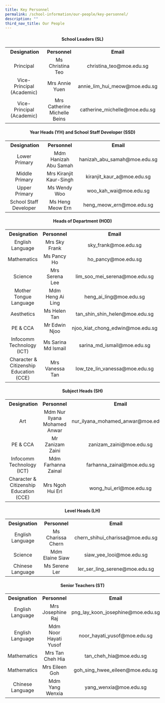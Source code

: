 ```yaml
---
title: Key Personnel
permalink: /school-information/our-people/key-personnel/
description: ""
third_nav_title: Our People
---
```

<h4 style="text-align: center;"><strong>School Leaders (SL)</strong></h4>
<table>
<tbody>
<tr style="text-align: center;">
<th>&nbsp;Designation</th>
<th>Personnel</th>
<th>Email</th>
</tr>
<tr style="text-align: center;">
<td>Principal</td>
<td>Ms Christina Teo</td>
<td>christina_teo@moe.edu.sg</td>
</tr>
<tr style="text-align: center;">
<td>Vice-Principal (Academic)</td>
<td>Mrs Annie Yuen</td>
<td>annie_lim_hui_meow@moe.edu.sg</td>
</tr>
<tr>
<td style="text-align: center;">Vice-Principal (Academic)</td>
<td style="text-align: center;">Mrs Catherine Michelle Beins</td>
<td style="text-align: center;">catherine_michelle@moe.edu.sg</td>
</tr>
</tbody>
</table>
<h4 style="text-align: center;"><strong>Year Heads (YH) and School Staff Developer (SSD)</strong></h4>
<table>
<tbody>
<tr style="text-align: center;">
<th>&nbsp;Designation</th>
<th>Personnel</th>
<th>Email</th>
</tr>
<tr style="text-align: center;">
<td>Lower Primary</td>
<td>Mdm Hanizah Abu Samah</td>
<td>hanizah_abu_samah@moe.edu.sg</td>
</tr>
<tr style="text-align: center;">
<td>Middle Primary</td>
<td>Mrs Kiranjit Kaur-Singh</td>
<td>kiranjit_kaur_a@moe.edu.sg</td>
</tr>
<tr style="text-align: center;">
<td>Upper Primary</td>
<td>Ms Wendy Woo</td>
<td>woo_kah_wai@moe.edu.sg</td>
</tr>
<tr>
<td style="text-align: center;">School Staff Developer</td>
<td style="text-align: center;">Ms Heng Meow Ern</td>
<td style="text-align: center;">heng_meow_ern@moe.edu.sg</td>
</tr>
</tbody>
</table>
<h4 style="text-align: center;"><strong>Heads of Department (HOD)</strong></h4>
<table>
<tbody>
<tr style="text-align: center;">
<th>&nbsp;Designation</th>
<th>Personnel</th>
<th>Email</th>
</tr>
<tr style="text-align: center;">
<td>English Language</td>
<td>Mrs Sky Frank</td>
<td>sky_frank@moe.edu.sg</td>
</tr>
<tr style="text-align: center;">
<td>Mathematics</td>
<td>Ms Pancy Ho</td>
<td>ho_pancy@moe.edu.sg</td>
</tr>
<tr style="text-align: center;">
<td>Science</td>
<td>Mrs Serena Lee</td>
<td>lim_soo_mei_serena@moe.edu.sg</td>
</tr>
<tr style="text-align: center;">
<td>Mother Tongue Language</td>
<td>Mdm Heng Ai Ling</td>
<td>heng_ai_ling@moe.edu.sg</td>
</tr>
<tr style="text-align: center;">
<td>Aesthetics</td>
<td>Ms Helen Tan</td>
<td>tan_shin_shin_helen@moe.edu.sg</td>
</tr>
<tr style="text-align: center;">
<td>PE &amp; CCA</td>
<td>Mr Edwin Njoo</td>
<td>njoo_kiat_chong_edwin@moe.edu.sg</td>
</tr>
<tr style="text-align: center;">
<td>Infocomm Technology (ICT)</td>
<td>Ms Sarina Md Ismail</td>
<td>sarina_md_ismail@moe.edu.sg</td>
</tr>
<tr>
<td style="text-align: center;">&nbsp;Character &amp; Citizenship Education (CCE)</td>
<td style="text-align: center;">Mrs Vanessa Tan</td>
<td style="text-align: center;">low_tze_lin_vanessa@moe.edu.sg</td>
</tr>
</tbody>
</table>
<h4 style="text-align: center;"><strong>Subject Heads (SH)</strong></h4>
<table>
<tbody>
<tr style="text-align: center;">
<th>&nbsp;Designation</th>
<th>Personnel</th>
<th>Email</th>
</tr>
<tr style="text-align: center;">
<td>Art</td>
<td>Mdm Nur Ilyana Mohamed Anwar</td>
<td>nur_ilyana_mohamed_anwar@moe.edu.sg</td>
</tr>
<tr style="text-align: center;">
<td>PE &amp; CCA</td>
<td>Mr Zanizam Zaini</td>
<td>zanizam_zaini@moe.edu.sg</td>
</tr>
<tr style="text-align: center;">
<td>Infocomm Technology (ICT)</td>
<td>Mdm Farhanna Zainal</td>
<td>farhanna_zainal@moe.edu.sg</td>
</tr>
<tr>
<td style="text-align: center;">Character &amp; Citizenship Education (CCE)</td>
<td style="text-align: center;">Mrs Ngoh Hui Erl</td>
<td style="text-align: center;">wong_hui_erl@moe.edu.sg</td>
</tr>
</tbody>
</table>
<div>
<div>
<h4 style="text-align: center;"><strong>Level Heads (LH)</strong></h4>
<table>
<tbody>
<tr style="text-align: center;">
<th>Designation</th>
<th>Personnel</th>
<th>Email</th>
</tr>
<tr style="text-align: center;">
<td>English Language</td>
<td>Ms Charissa Chern</td>
<td>chern_shihui_charissa@moe.edu.sg</td>
</tr>
<tr style="text-align: center;">
<td>Science</td>
<td>Mdm Elaine Siaw</td>
<td>siaw_yee_looi@moe.edu.sg</td>
</tr>
<tr>
<td style="text-align: center;">Chinese Language</td>
<td style="text-align: center;">Ms Serene Ler</td>
<td style="text-align: center;">ler_ser_ling_serene@moe.edu.sg</td>
</tr>
</tbody>
</table>
<h4 style="text-align: center;"><strong>Senior Teachers (ST)</strong></h4>
<table>
<tbody>
<tr>
<th style="text-align: center;">Designation</th>
<th style="text-align: center;">Personnel</th>
<th style="text-align: center;">Email</th>
</tr>
<tr>
<td style="text-align: center;">English Language</td>
<td style="text-align: center;">Mrs Josephine Raj</td>
<td style="text-align: center;">png_lay_koon_josephine@moe.edu.sg</td>
</tr>
<tr>
<td style="text-align: center;">English Language</td>
<td style="text-align: center;">Mdm Noor Hayati Yusof</td>
<td style="text-align: center;">noor_hayati_yusof@moe.edu.sg</td>
</tr>
<tr>
<td style="text-align: center;">Mathematics</td>
<td style="text-align: center;">Mrs Tan Cheh Hia</td>
<td style="text-align: center;">tan_cheh_hia@moe.edu.sg</td>
</tr>
<tr>
<td style="text-align: center;">Mathematics</td>
<td style="text-align: center;">Mrs Eileen Goh</td>
<td style="text-align: center;">goh_sing_hwee_eileen@moe.edu.sg</td>
</tr>
<tr>
<td style="text-align: center;">Chinese Language</td>
<td style="text-align: center;">Mdm Yang Wenxia</td>
<td style="text-align: center;">yang_wenxia@moe.edu.sg</td>
</tr>
</tbody>
</table>
</div>
</div>